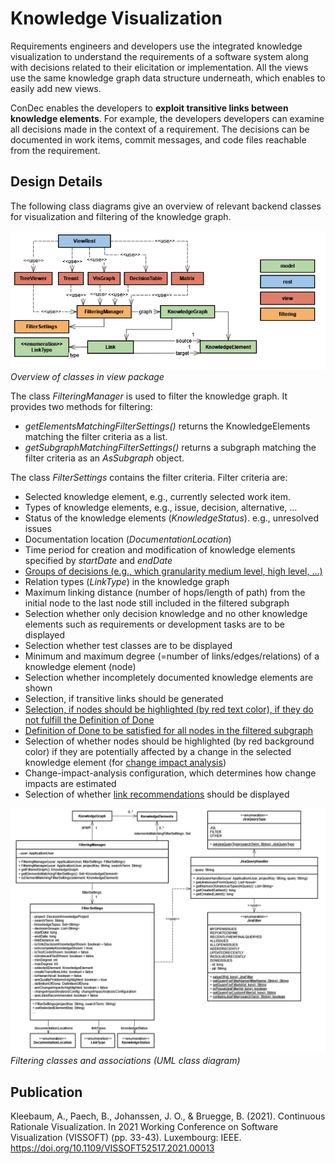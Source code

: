 # Knowledge Visualization

Requirements engineers and developers use the integrated knowledge visualization 
to understand the requirements of a software system along with decisions related to 
their elicitation or implementation.
All the views use the same knowledge graph data structure underneath, which enables to easily add new views.

ConDec enables the developers to **exploit transitive links between knowledge elements**. 
For example, the developers developers can examine all decisions made in the context of a requirement. 
The decisions can be documented in work items, commit messages, and code files reachable from the requirement.

## Design Details
The following class diagrams give an overview of relevant backend classes for visualization and filtering of the knowledge graph.

![Overview of classes in view package](../diagrams/class_diagram_view_overview.png)
*Overview of classes in view package*

The class *FilteringManager* is used to filter the knowledge graph. 
It provides two methods for filtering:
- *getElementsMatchingFilterSettings()* returns the KnowledgeElements matching the filter criteria as a list.
- *getSubgraphMatchingFilterSettings()* returns a subgraph matching the filter criteria as an *AsSubgraph* object.

The class *FilterSettings* contains the filter criteria. 
Filter criteria are:
- Selected knowledge element, e.g., currently selected work item.
- Types of knowledge elements, e.g., issue, decision, alternative, ...
- Status of the knowledge elements (*KnowledgeStatus*). e.g., unresolved issues
- Documentation location (*DocumentationLocation*)
- Time period for creation and modification of knowledge elements specified by *startDate* and *endDate*
- [Groups of decisions (e.g., which granularity medium level, high level, ...)](decision-grouping.md)
- Relation types (*LinkType*) in the knowledge graph
- Maximum linking distance (number of hops/length of path) from the initial node to the last node still included in the filtered subgraph
- Selection whether only decision knowledge and no other knowledge elements such as requirements or development tasks are to be displayed
- Selection whether test classes are to be displayed
- Minimum and maximum degree (=number of links/edges/relations) of a knowledge element (node)
- Selection whether incompletely documented knowledge elements are shown
- Selection, if transitive links should be generated
- [Selection, if nodes should be highlighted (by red text color), if they do not fulfill the Definition of Done](nudging.md)
- [Definition of Done to be satisfied for all nodes in the filtered subgraph](quality-checking.md)
- Selection of whether nodes should be highlighted (by red background color) if they are potentially affected by a change in the selected knowledge element (for [change impact analysis](change-impact-analysis.md))
- Change-impact-analysis configuration, which determines how change impacts are estimated
- Selection of whether [link recommendations](link-recommendation.md) should be displayed

![Filtering classes and associations](../diagrams/class_diagram_filtering_detailed.png)
*Filtering classes and associations (UML class diagram)*

## Publication
Kleebaum, A., Paech, B., Johanssen, J. O., & Bruegge, B. (2021). Continuous Rationale Visualization. 
In 2021 Working Conference on Software Visualization (VISSOFT) (pp. 33-43). 
Luxembourg: IEEE. https://doi.org/10.1109/VISSOFT52517.2021.00013